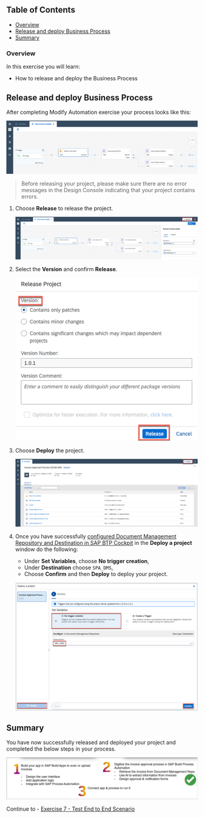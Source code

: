 ## Table of Contents
 - [Overview](#overview)
 - [Release and deploy Business Process](#releaseDeploy)
 - [Summary](#summary)

### Overview <a name="overview"></a>

In this exercise you will learn:

- How to release and deploy the Business Process

## Release and deploy Business Process <a name="releaseDeploy"></a>

After completing Modify Automation exercise your process looks like this:

![06](./images/301a.png)

> Before releasing your project, please make sure there are no error messages in the Design Console indicating that your project contains errors.

1. Choose **Release** to release the project.

    ![06](./images/302a.png)

2. Select the **Version** and confirm **Release**.

    ![06](./images/303.png)

3. Choose **Deploy** the project.

    ![06](./images/304.png)

4. Once you have successfully [configured Document Management Repository and Destination in SAP BTP Cockpit](https://help.sap.com/docs/PROCESS_AUTOMATION/a331c4ef0a9d48a89c779fd449c022e7/3da3846d0da94d96a4f38688cd2e936a.html?locale=en-US&version=Cloud) in the **Deploy a project** window do the following:

    - Under **Set Variables**, choose **No trigger creation**,
    - Under **Destination** choose `SPA_DMS`,
    - Choose **Confirm** and then **Deploy** to deploy your project.

    ![07](./images/305.png)

## Summary <a name="summary"></a>

You have now successfully released and deployed your project and completed the below steps in your process.

![Summary](./images/Summary.png)

Continue to - [Exercise 7 - Test End to End Scenario](../7_TestingEndToEndScenario/README.md)
